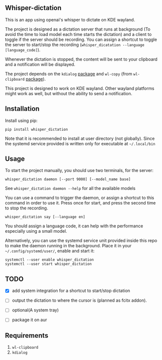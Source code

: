 ## Whisper-dictation

This is an app using openai's whisper to dictate on KDE wayland.  

The project is designed as a dictation server that runs at background (To avoid the time to load model each time starts the dictation) and a client to toggle if the server should be recording. You can assign a shortcut to toggle the server to start/stop the recording (`whisper_dicatation --language [language_code]`).

Whenever the dictation is stopped, the content will be sent to your clipboard and a notification will be displayed.

The project depends on the `kdialog` [package](https://archlinux.org/packages/extra/x86_64/kdialog/) and `wl-copy` (from `wl-clipboard` [package](https://github.com/bugaevc/wl-clipboard)).

This project is designed to work on KDE wayland. Other wayland platforms might work as well, but without the ability to send a notification.

## Installation

Install using pip:

```
pip install whisper_dictation
```

Note that it is recommended to install at user directory (not globally). Since the systemd service provided is written only for executable at `~/.local/bin`

## Usage

To start the project manually, you should use two terminals, for the server:

```
whisper_dictation daemon [--port 9000] [--model_name base]
```

See `whisper_dictation daemon --help` for all the available models

You can use a command to trigger the daemon, or assign a shortcut to this command in order to use it. Press once for start, and press the second time to stop the recording.

```
whisper_dictation say [--language en]
```

You should assign a language code, it can help with the performance especially using a small model.

Alternatively, you can use the systemd service unit provided inside this repo to make the daemon running in the background. Place it in your `~/.config/systemd/user/`, enable and start it:

```
systemctl --user enable whisper_dictation
systemctl --user start whisper_dictation
```

## TODO

- [x] add system integration for a shortcut to start/stop dictation
- [ ] output the dictation to where the cursor is (planned as fcitx addon).
- [ ] optional(A system tray)
- [ ] package it on aur


## Requirements

1. `wl-clipboard`
2. `kdialog`
